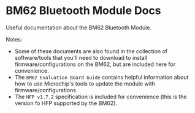 # BM62 Bluetooth Module Docs

Useful documentation about the BM62 Bluetooth Module.

Notes:

- Some of these documents are also found in the collection of software/tools that you'll need to download to install firmware/configurations on the BM62, but are included here for convenience.
- The `BM62 Evaluation Board Guide` contains helpful information about how to use Microchip's tools to update the module with firmware/configurations.
- The `HFP v1.7.2` specification is included for convenience (this is the version fo HFP supported by the BM62).

